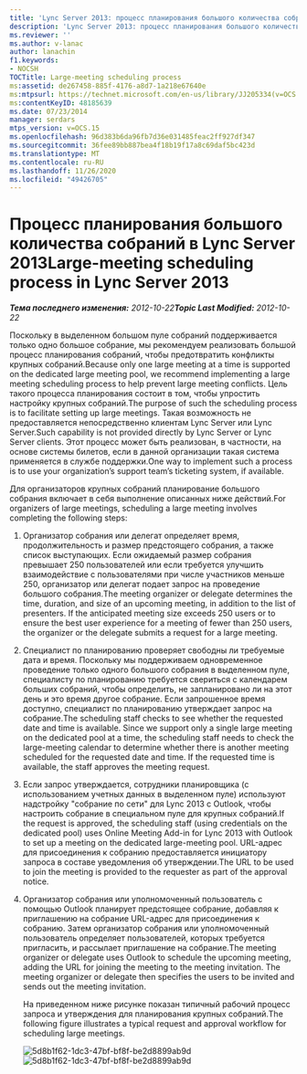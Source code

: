 ```yaml
---
title: 'Lync Server 2013: процесс планирования большого количества собраний'
description: 'Lync Server 2013: процесс планирования большого количества собраний.'
ms.reviewer: ''
ms.author: v-lanac
author: lanachin
f1.keywords:
- NOCSH
TOCTitle: Large-meeting scheduling process
ms:assetid: de267458-885f-4176-a8d7-1a218e67640e
ms:mtpsurl: https://technet.microsoft.com/en-us/library/JJ205334(v=OCS.15)
ms:contentKeyID: 48185639
ms.date: 07/23/2014
manager: serdars
mtps_version: v=OCS.15
ms.openlocfilehash: 96d383b6da96fb7d36e031485feac2ff927df347
ms.sourcegitcommit: 36fee89bb887bea4f18b19f17a8c69daf5bc423d
ms.translationtype: MT
ms.contentlocale: ru-RU
ms.lasthandoff: 11/26/2020
ms.locfileid: "49426705"
---
```

# <a name="large-meeting-scheduling-process-in-lync-server-2013"></a><span data-ttu-id="8fe6a-103">Процесс планирования большого количества собраний в Lync Server 2013</span><span class="sxs-lookup"><span data-stu-id="8fe6a-103">Large-meeting scheduling process in Lync Server 2013</span></span>

<div data-xmlns="http://www.w3.org/1999/xhtml">

<div class="topic" data-xmlns="http://www.w3.org/1999/xhtml" data-msxsl="urn:schemas-microsoft-com:xslt" data-cs="https://msdn.microsoft.com/">

<div data-asp="https://msdn2.microsoft.com/asp">



</div>

<div id="mainSection">

<div id="mainBody"><span data-ttu-id="8fe6a-104">

<span> </span></span><span class="sxs-lookup"><span data-stu-id="8fe6a-104">

<span> </span></span></span>

<span data-ttu-id="8fe6a-105">_**Тема последнего изменения:** 2012-10-22_</span><span class="sxs-lookup"><span data-stu-id="8fe6a-105">_**Topic Last Modified:** 2012-10-22_</span></span>

<span data-ttu-id="8fe6a-106">Поскольку в выделенном большом пуле собраний поддерживается только одно большое собрание, мы рекомендуем реализовать большой процесс планирования собраний, чтобы предотвратить конфликты крупных собраний.</span><span class="sxs-lookup"><span data-stu-id="8fe6a-106">Because only one large meeting at a time is supported on the dedicated large meeting pool, we recommend implementing a large meeting scheduling process to help prevent large meeting conflicts.</span></span> <span data-ttu-id="8fe6a-107">Цель такого процесса планирования состоит в том, чтобы упростить настройку крупных собраний.</span><span class="sxs-lookup"><span data-stu-id="8fe6a-107">The purpose of such the scheduling process is to facilitate setting up large meetings.</span></span> <span data-ttu-id="8fe6a-108">Такая возможность не предоставляется непосредственно клиентам Lync Server или Lync Server.</span><span class="sxs-lookup"><span data-stu-id="8fe6a-108">Such capability is not provided directly by Lync Server or Lync Server clients.</span></span> <span data-ttu-id="8fe6a-109">Этот процесс может быть реализован, в частности, на основе системы билетов, если в данной организации такая система применяется в службе поддержки.</span><span class="sxs-lookup"><span data-stu-id="8fe6a-109">One way to implement such a process is to use your organization’s support team’s ticketing system, if available.</span></span>

<span data-ttu-id="8fe6a-110">Для организаторов крупных собраний планирование большого собрания включает в себя выполнение описанных ниже действий.</span><span class="sxs-lookup"><span data-stu-id="8fe6a-110">For organizers of large meetings, scheduling a large meeting involves completing the following steps:</span></span>

1.  <span data-ttu-id="8fe6a-p102">Организатор собрания или делегат определяет время, продолжительность и размер предстоящего собрания, а также список выступающих. Если ожидаемый размер собрания превышает 250 пользователей или если требуется улучшить взаимодействие с пользователями при числе участников меньше 250, организатор или делегат подает запрос на проведение большого собрания.</span><span class="sxs-lookup"><span data-stu-id="8fe6a-p102">The meeting organizer or delegate determines the time, duration, and size of an upcoming meeting, in addition to the list of presenters. If the anticipated meeting size exceeds 250 users or to ensure the best user experience for a meeting of fewer than 250 users, the organizer or the delegate submits a request for a large meeting.</span></span>

2.  <span data-ttu-id="8fe6a-p103">Специалист по планированию проверяет свободны ли требуемые дата и время. Поскольку мы поддерживаем одновременное проведение только одного большого собрания в выделенном пуле, специалисту по планированию требуется свериться с календарем больших собраний, чтобы определить, не запланировано ли на этот день и это время другое собрание. Если запрошенное время доступно, специалист по планированию утверждает запрос на собрание.</span><span class="sxs-lookup"><span data-stu-id="8fe6a-p103">The scheduling staff checks to see whether the requested date and time is available. Since we support only a single large meeting on the dedicated pool at a time, the scheduling staff needs to check the large-meeting calendar to determine whether there is another meeting scheduled for the requested date and time. If the requested time is available, the staff approves the meeting request.</span></span>

3.  <span data-ttu-id="8fe6a-116">Если запрос утверждается, сотрудники планировщика (с использованием учетных данных в выделенном пуле) используют надстройку "собрание по сети" для Lync 2013 с Outlook, чтобы настроить собрание в специальном пуле для крупных собраний.</span><span class="sxs-lookup"><span data-stu-id="8fe6a-116">If the request is approved, the scheduling staff (using credentials on the dedicated pool) uses Online Meeting Add-in for Lync 2013 with Outlook to set up a meeting on the dedicated large-meeting pool.</span></span> <span data-ttu-id="8fe6a-117">URL-адрес для присоединения к собранию предоставляется инициатору запроса в составе уведомления об утверждении.</span><span class="sxs-lookup"><span data-stu-id="8fe6a-117">The URL to be used to join the meeting is provided to the requester as part of the approval notice.</span></span>

4.  <span data-ttu-id="8fe6a-p105">Организатор собрания или уполномоченный пользователь с помощью Outlook планирует предстоящее собрание, добавляя к приглашению на собрание URL-адрес для присоединения к собранию. Затем организатор собрания или уполномоченный пользователь определяет пользователей, которых требуется пригласить, и рассылает приглашение на собрание.</span><span class="sxs-lookup"><span data-stu-id="8fe6a-p105">The meeting organizer or delegate uses Outlook to schedule the upcoming meeting, adding the URL for joining the meeting to the meeting invitation. The meeting organizer or delegate then specifies the users to be invited and sends out the meeting invitation.</span></span>
    
    <span data-ttu-id="8fe6a-120">На приведенном ниже рисунке показан типичный рабочий процесс запроса и утверждения для планирования крупных собраний.</span><span class="sxs-lookup"><span data-stu-id="8fe6a-120">The following figure illustrates a typical request and approval workflow for scheduling large meetings.</span></span>
    
    <span data-ttu-id="8fe6a-121">![5d8b1f62-1dc3-47bf-bf8f-be2d8899ab9d](images/JJ205334.5d8b1f62-1dc3-47bf-bf8f-be2d8899ab9d(OCS.15).jpg "5d8b1f62-1dc3-47bf-bf8f-be2d8899ab9d")</span><span class="sxs-lookup"><span data-stu-id="8fe6a-121">![5d8b1f62-1dc3-47bf-bf8f-be2d8899ab9d](images/JJ205334.5d8b1f62-1dc3-47bf-bf8f-be2d8899ab9d(OCS.15).jpg "5d8b1f62-1dc3-47bf-bf8f-be2d8899ab9d")</span></span>  

<span data-ttu-id="8fe6a-122"></div>

<span> </span>

</div>

</div>

</span><span class="sxs-lookup"><span data-stu-id="8fe6a-122"></div>

<span> </span>

</div>

</div>

</span></span></div>

